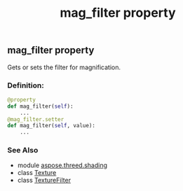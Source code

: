 ﻿---
title: mag_filter property
second_title: Aspose.3D for Python via .NET API References
description: 
type: docs
weight: 150
url: /python-net/aspose.threed.shading/texture/mag_filter/
is_root: false
---

## mag_filter property


Gets or sets the filter for magnification.
### Definition:
```python
@property
def mag_filter(self):
    ...
@mag_filter.setter
def mag_filter(self, value):
    ...
```

### See Also
* module [aspose.threed.shading](../../)
* class [Texture](/3d/python-net/aspose.threed.shading/texture)
* class [TextureFilter](/3d/python-net/aspose.threed.shading/texturefilter)
